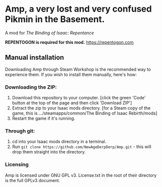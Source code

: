 # Amp, a very lost and very confused Pikmin in the Basement.

A mod for *The Binding of Isaac: Repentance*

**REPENTOGON is required for this mod.**
https://repentogon.com

## Manual installation
Downloading Amp through Steam Workshop is the recommended way to experience them.
If you wish to install them manually, here's how:

### Downloading the ZIP:
1. Download this repository to your computer. [click the green 'Code' button at the top of the page and then click 'Download ZIP']
2. Extract the zip to your Isaac mods directory. [for a Steam copy of the game, this is .../steamapps/common/The Binding of Isaac Rebirth/mods]
3. Restart the game if it's running.

### Through git:
1. cd into your Isaac mods directory in a terminal.
2. Run `git clone https://github.com/NewAgeDerpDerp/Amp.git` - this will drop them straight into the directory.

### Licensing
Amp is licensed under GNU GPL v3. License.txt in the root of their directory is the full GPLv3 document.
